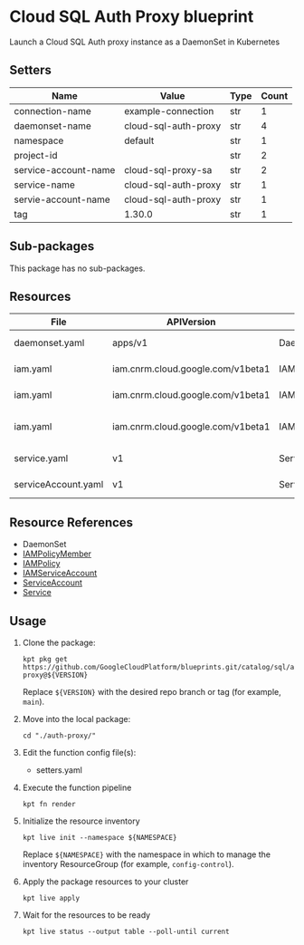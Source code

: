 <!-- BEGINNING OF PRE-COMMIT-BLUEPRINT DOCS HOOK:TITLE -->
# Cloud SQL Auth Proxy blueprint


<!-- END OF PRE-COMMIT-BLUEPRINT DOCS HOOK:TITLE -->
<!-- BEGINNING OF PRE-COMMIT-BLUEPRINT DOCS HOOK:BODY -->
Launch a Cloud SQL Auth proxy instance as a DaemonSet in Kubernetes

## Setters

|         Name         |        Value         | Type | Count |
|----------------------|----------------------|------|-------|
| connection-name      | example-connection   | str  |     1 |
| daemonset-name       | cloud-sql-auth-proxy | str  |     4 |
| namespace            | default              | str  |     1 |
| project-id           |                      | str  |     2 |
| service-account-name | cloud-sql-proxy-sa   | str  |     2 |
| service-name         | cloud-sql-auth-proxy | str  |     1 |
| servie-account-name  | cloud-sql-auth-proxy | str  |     1 |
| tag                  | 1.30.0               | str  |     1 |

## Sub-packages

This package has no sub-packages.

## Resources

|        File         |            APIVersion             |       Kind        |                 Name                 | Namespace |
|---------------------|-----------------------------------|-------------------|--------------------------------------|-----------|
| daemonset.yaml      | apps/v1                           | DaemonSet         | cloud-sql-auth-proxy                 | default   |
| iam.yaml            | iam.cnrm.cloud.google.com/v1beta1 | IAMPolicyMember   | iam-member-cloud-sql                 | default   |
| iam.yaml            | iam.cnrm.cloud.google.com/v1beta1 | IAMServiceAccount | cloud-sql-auth-proxy                 | default   |
| iam.yaml            | iam.cnrm.cloud.google.com/v1beta1 | IAMPolicy         | iampolicy-cloud-sql-workloadidentity | default   |
| service.yaml        | v1                                | Service           | cloud-sql-auth-proxy                 | default   |
| serviceAccount.yaml | v1                                | ServiceAccount    | cloud-sql-auth-proxy                 | default   |

## Resource References

- DaemonSet
- [IAMPolicyMember](https://cloud.google.com/config-connector/docs/reference/resource-docs/iam/iampolicymember)
- [IAMPolicy](https://cloud.google.com/config-connector/docs/reference/resource-docs/iam/iampolicy)
- [IAMServiceAccount](https://cloud.google.com/config-connector/docs/reference/resource-docs/iam/iamserviceaccount)
- [ServiceAccount](https://kubernetes.io/docs/reference/generated/kubernetes-api/v1.22/#serviceaccount-v1-core)
- [Service](https://kubernetes.io/docs/reference/generated/kubernetes-api/v1.22/#service-v1-core)

## Usage

1.  Clone the package:
    ```shell
    kpt pkg get https://github.com/GoogleCloudPlatform/blueprints.git/catalog/sql/auth-proxy@${VERSION}
    ```
    Replace `${VERSION}` with the desired repo branch or tag
    (for example, `main`).

1.  Move into the local package:
    ```shell
    cd "./auth-proxy/"
    ```

1.  Edit the function config file(s):
    - setters.yaml

1.  Execute the function pipeline
    ```shell
    kpt fn render
    ```

1.  Initialize the resource inventory
    ```shell
    kpt live init --namespace ${NAMESPACE}
    ```
    Replace `${NAMESPACE}` with the namespace in which to manage
    the inventory ResourceGroup (for example, `config-control`).

1.  Apply the package resources to your cluster
    ```shell
    kpt live apply
    ```

1.  Wait for the resources to be ready
    ```shell
    kpt live status --output table --poll-until current
    ```

<!-- END OF PRE-COMMIT-BLUEPRINT DOCS HOOK:BODY -->
